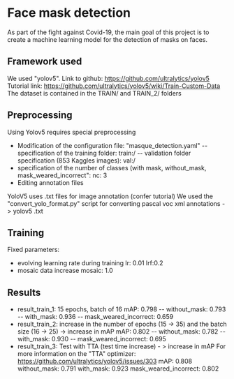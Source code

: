 # Face mask detection
As part of the fight against Covid-19, the main goal of this project is to create a machine learning model for the detection of masks on faces.

## Framework used
We used "yolov5".
Link to github: https://github.com/ultralytics/yolov5
Tutorial link: https://github.com/ultralytics/yolov5/wiki/Train-Custom-Data
The dataset is contained in the TRAIN/ and TRAIN_2/ folders

## Preprocessing
Using Yolov5 requires special preprocessing
  - Modification of the configuration file: "masque_detection.yaml"
    -- specification of the training folder: train:/
    -- validation folder specification (853 Kaggles images): val:/
  - specification of the number of classes (with mask, without_mask, mask_weared_incorrect": nc: 3
  - Editing annotation files

YoloV5 uses .txt files for image annotation (confer tutorial)
We used the "convert_yolo_format.py" script for converting pascal voc xml annotations -> yolov5 .txt

## Training
Fixed parameters:
  - evolving learning rate during training
lr: 0.01
lrf:0.2
  - mosaic data increase
mosaic: 1.0

## Results
  - result_train_1: 15 epochs, batch of 16
  mAP: 0.798
    -- without_mask: 0.793
    -- with_mask: 0.936
    -- mask_weared_incorrect: 0.659
  - result_train_2: increase in the number of epochs (15 -> 35) and the batch size (16 -> 25) -> increase in mAP
  mAP: 0.802
    -- without_mask: 0.782
    -- with_mask: 0.930
    -- mask_weared_incorrect: 0.695
  - result_train_3: Test with TTA (test time increase) - > increase in mAP
For more information on the "TTA" optimizer: https://github.com/ultralytics/yolov5/issues/303
  mAP: 0.808
    without_mask: 0.791
    with_mask: 0.923
    mask_weared_incorrect: 0.802
